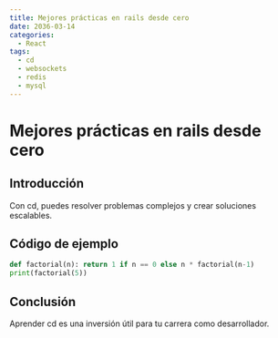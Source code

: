 ```yaml
---
title: Mejores prácticas en rails desde cero
date: 2036-03-14
categories:
  - React
tags:
  - cd
  - websockets
  - redis
  - mysql
---
```


# Mejores prácticas en rails desde cero

## Introducción

Con cd, puedes resolver problemas complejos y crear soluciones escalables.

## Código de ejemplo

```python
def factorial(n): return 1 if n == 0 else n * factorial(n-1)
print(factorial(5))
```

## Conclusión

Aprender cd es una inversión útil para tu carrera como desarrollador.